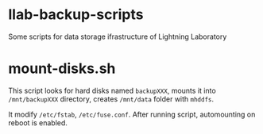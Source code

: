 # llab-backup-scripts
Some scripts for data storage ifrastructure of Lightning Laboratory

# mount-disks.sh
This script looks for hard disks named `backupXXX`, mounts it into `/mnt/backupXXX` directory, creates `/mnt/data` folder with `mhddfs`.

It modify `/etc/fstab`, `/etc/fuse.conf`. After running script, automounting on reboot is enabled.
